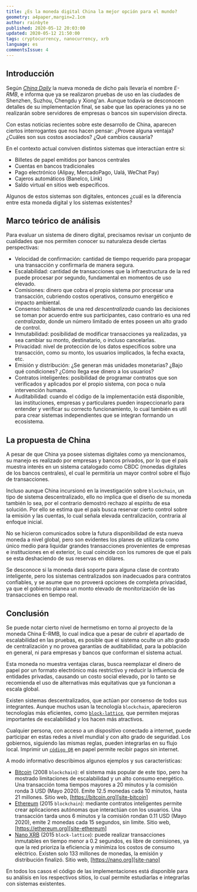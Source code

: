 ```yaml
---
title: ¿Es la moneda digital China la mejor opción para el mundo?
geometry: a4paper,margin=2.1cm
author: rainbyte
published: 2020-05-12 20:03:00
updated: 2020-05-12 21:50:00
tags: cryptocurrency, nanocurrency, xrb 
language: es
commentsIssue: 4
---
```


## Introducción

Según [*China Daily*][news-chinadaily]
la nueva moneda de dicho país llevaría el nombre *E-RMB*,
e informa que ya se realizaron pruebas de uso en las ciudades de Shenzhen,
Suzhou, Chengdu y Xiong'an. Aunque todavía se desconocen detalles de su
implementación final, se sabe que las operaciones ya no se realizarán sobre
servidores de empresas o bancos sin supervision directa.

Con estas noticias recientes sobre este desarrollo de China, aparecen ciertos
interrogantes que nos hacen pensar: ¿Provee alguna ventaja? ¿Cuáles son sus
costos asociados? ¿Qué cambios causaría?

En el contexto actual conviven distintos sistemas que interactúan entre si:

- Billetes de papel emitidos por bancos centrales
- Cuentas en bancos tradicionales
- Pago electrónico (Alipay, MercadoPago, Ualá, WeChat Pay)
- Cajeros automáticos (Banelco, Link)
- Saldo virtual en sitios web específicos.

Algunos de estos sistemas son digitales, entonces ¿cuál es la diferencia entre
esta moneda digital y los sistemas existentes?

## Marco teórico de análisis

Para evaluar un sistema de dinero digital, precisamos revisar un conjunto de
cualidades que nos permiten conocer su naturaleza desde ciertas perspectivas:

- Velocidad de confirmación: cantidad de tiempo requerido para propagar una
  transacción y confirmarla de manera segura.
- Escalabilidad: cantidad de transacciones que la infraestructura de la red
  puede procesar por segundo, fundamental en momentos de uso elevado.
- Comisiones: dinero que cobra el propio sistema por procesar una transacción,
  cubriendo costos operativos, consumo energético e impacto ambiental.
- Consenso: hablamos de una red *descentralizada* cuando las decisiones se toman
  por acuerdo entre sus participantes, caso contrario es una red *centralizada*,
  donde un número limitado de entes poseen un alto grado de control.
- Inmutabilidad: posibilidad de modificar transacciones ya realizadas, ya sea
  cambiar su monto, destinatario, o incluso cancelarlas.
- Privacidad: nivel de protección de los datos específicos sobre una transacción,
  como su monto, los usuarios implicados, la fecha exacta, etc.
- Emisión y distribución: ¿Se generan más unidades monetarias? ¿Bajo qué
  condiciones? ¿Cómo llega ese dinero a los usuarios?
- Contratos inteligentes: posibilidad de programar contratos que son verificados
  y aplicados por el propio sistema, con poca o nula intervención humana.
- Auditabilidad: cuando el código de la implementación está disponible, las
  instituciones, empresas y particulares pueden inspeccionarlo para entender
  y verificar su correcto funcionamiento, lo cual también es util para crear
  sistemas independientes que se integran formando un ecosistema.

## La propuesta de China

A pesar de que China ya posee sistemas digitales como ya mencionamos, su manejo
es realizado por empresas y bancos privados, por lo que el país muestra interés
en un sistema catalogado como CBDC (monedas digitales de los bancos centrales),
el cual le permitiría un mayor control sobre el flujo de transacciones.

Incluso aunque China incursionó en la investigación sobre `blockchain`, un tipo
de sistema descentralizado, ello no implica que el diseño de su moneda también
lo sea, por el contrario demostró rechazo al espíritu de esa solución. Por ello
se estima que el país busca reservar cierto control sobre la emisión y las
cuentas, lo cual señala elevada centralización, contraria al enfoque inicial.

No se hicieron comunicados sobre la futura disponibilidad de esta nueva moneda
a nivel
global, pero son evidentes los planes de utilizarla como único medio para
liquidar grandes transacciones provenientes de empresas e instituciones en el
exterior, lo cual coincide con los rumores de que el país se esta deshaciendo
de sus reservas en dólares.

Se desconoce si la moneda dará soporte para alguna clase de contrato inteligente,
pero los sistemas centralizados son inadecuados para contratos confiables, y se
asume que no proveerá opciones de completa privacidad, ya que el gobierno planea
un monto elevado de monitorización de las transacciones en tiempo real.

## Conclusión

Se puede notar cierto nivel de hermetismo en torno al proyecto de la moneda
China E-RMB, lo cual indica que a pesar de cubrir el apartado de escalabilidad
en las pruebas, es posible que el sistema oculte un alto grado de centralización
y no provea garantías de auditabilidad, para la población en general, ni para
empresas y bancos que conforman el sistema actual.

Esta moneda no muestra ventajas claras, busca reemplazar el dinero de papel por
un formato electrónico más restrictivo y reducir la influencia de entidades
privadas, causando un costo social elevado, por lo tanto se recomienda el uso
de alternativas más equitativas que ya funcionan a escala global.

Existen sistemas descentralizados, que actúan por consenso de todos sus
integrantes. Aunque muchos usan la tecnología `blockchain`, aparecieron
tecnologías más eficientes, como [`block-lattice`][refs-block-lattice],
que permiten mejoras importantes de escalabilidad y los hacen más
atractivos.

Cualquier persona, con acceso a un dispositivo conectado a internet, puede
participar en estas redes a nivel mundial y con alto grado de seguridad. Los
gobiernos, siguiendo las mismas reglas, pueden integrarlas en su flujo local.
Imprimir un [`código QR`][wiki-qrcode] en papel permite recibir pagos sin
internet.

A modo informativo describimos algunos ejemplos y sus características:

- [Bitcoin][site-bitcoin] (2008 `blockchain`): el sistema más popular de este
  tipo, pero ha
  mostrado limitaciones de escalabilidad y un alto consumo energético. Una
  transacción toma tiempos mayores a 20 minutos y la comisión ronda 3 USD
  (Mayo 2020). Emite 12.5 monedas cada 10 minutos, hasta 21 millones.
  Sitio web, [https://bitcoin.org][site-bitcoin]
- [Ethereum][site-ethereum] (2015 `blockchain`): mediante contratos inteligentes
  permite crear
  aplicaciones autónomas que interactúan con los usuarios. Una transacción tarda
  unos 6 minutos y la comisión rondan 0.11 USD (Mayo 2020), emite 2 monedas cada
  15 segundos, sin limite.
  Sitio web, [https://ethereum.org][site-ethereum]
- [Nano XRB][site-nano] (2015 `block-lattice`): puede realizar transacciones
  inmutables en
  tiempo menor a 0.2 segundos, es libre de comisiones, ya que la red prioriza
  la eficiencia y minimiza los costos de consumo eléctrico. Existen solo 133
  millones de monedas, la emisión y distribución finalizó.
  Sitio web, [https://nano.org][site-nano]

En todos los casos el código de las implementaciones está disponible para su
análisis en los respectivos sitios, lo cual permite estudiarlas e integrarlas
con sistemas existentes.

[news-chinadaily]: https://www.chinadaily.com.cn/a/202004/24/WS5ea28240a310a8b2411516bf.html
[news-theguardan.com]: https://www.theguardian.com/world/2020/apr/28/china-starts-major-trial-of-state-run-digital-currency
[refs-nakamoto-coefficient]: https://news.earn.com/quantifying-decentralization-e39db233c28e
[refs-block-lattice]: https://tokens-economy.gitbook.io/consensus/chain-based-dag/block-lattice-directed-acyclic-graphs-dags
[site-bitcoin]: https://bitcoin.org
[site-ethereum]: https://ethereum.org
[site-nano]: https://nano.org
[site-nano-docs]: https://docs.nano.org
[wiki-bitcoin]: https://en.wikipedia.org/wiki/Bitcoin
[wiki-ethereum]: https://en.wikipedia.org/wiki/Ethereum
[wiki-gini-coefficient]: https://en.wikipedia.org/wiki/Gini_coefficient
[wiki-nano]: https://en.wikipedia.org/wiki/Nano_(cryptocurrency)
[wiki-qrcode]: https://en.wikipedia.org/wiki/QR_code
